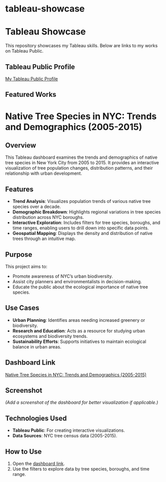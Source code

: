 # tableau-showcase
# Tableau Showcase

This repository showcases my Tableau skills. Below are links to my works on Tableau Public.

## Tableau Public Profile
[My Tableau Public Profile](https://public.tableau.com/profile/yourusername)

## Featured Works

# Native Tree Species in NYC: Trends and Demographics (2005-2015)

## Overview
This Tableau dashboard examines the trends and demographics of native tree species in New York City from 2005 to 2015. It provides an interactive visualization of tree population changes, distribution patterns, and their relationship with urban development.

## Features
- **Trend Analysis**: Visualizes population trends of various native tree species over a decade.
- **Demographic Breakdown**: Highlights regional variations in tree species distribution across NYC boroughs.
- **Interactive Exploration**: Includes filters for tree species, boroughs, and time ranges, enabling users to drill down into specific data points.
- **Geospatial Mapping**: Displays the density and distribution of native trees through an intuitive map.

## Purpose
This project aims to:
- Promote awareness of NYC’s urban biodiversity.
- Assist city planners and environmentalists in decision-making.
- Educate the public about the ecological importance of native tree species.

## Use Cases
- **Urban Planning**: Identifies areas needing increased greenery or biodiversity.
- **Research and Education**: Acts as a resource for studying urban ecosystems and biodiversity trends.
- **Sustainability Efforts**: Supports initiatives to maintain ecological balance in urban areas.

## Dashboard Link
[Native Tree Species in NYC: Trends and Demographics (2005-2015)](https://public.tableau.com/views/NativeTreeSpeciesinNYCTrendsandDemographics2005-2015/Dashboard?:language=en-US&:sid=&:redirect=auth&:display_count=n&:origin=viz_share_link)

## Screenshot
*(Add a screenshot of the dashboard for better visualization if applicable.)*

## Technologies Used
- **Tableau Public**: For creating interactive visualizations.
- **Data Sources**: NYC tree census data (2005-2015).

## How to Use
1. Open the [dashboard link](https://public.tableau.com/views/NativeTreeSpeciesinNYCTrendsandDemographics2005-2015/Dashboard?:language=en-US&:sid=&:redirect=auth&:display_count=n&:origin=viz_share_link).
2. Use the filters to explore data by tree species, boroughs, and time range.




